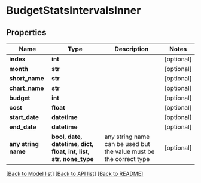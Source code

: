 # BudgetStatsIntervalsInner


## Properties
Name | Type | Description | Notes
------------ | ------------- | ------------- | -------------
**index** | **int** |  | [optional] 
**month** | **str** |  | [optional] 
**short_name** | **str** |  | [optional] 
**chart_name** | **str** |  | [optional] 
**budget** | **int** |  | [optional] 
**cost** | **float** |  | [optional] 
**start_date** | **datetime** |  | [optional] 
**end_date** | **datetime** |  | [optional] 
**any string name** | **bool, date, datetime, dict, float, int, list, str, none_type** | any string name can be used but the value must be the correct type | [optional]

[[Back to Model list]](../README.md#documentation-for-models) [[Back to API list]](../README.md#documentation-for-api-endpoints) [[Back to README]](../README.md)


